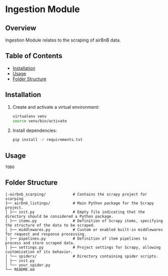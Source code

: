# Ingestion Module

## Overview

Ingestion Module relates to the scraping of airBnB data.

## Table of Contents

- [Installation](#installation)
- [Usage](#usage)
- [Folder Structure](#folder-structure)


## Installation


1. Create and activate a virtual environment:

    ```bash
    virtualenv venv
    source venv/bin/activate
    ```

2. Install dependencies:

    ```bash
    pip install -r requirements.txt
    ```

## Usage

```
TODO
```

## Folder Structure
```
|-airbnb_scarping/            # Contains the scrapy project for scarping 
├── airbnb_listings/          # Main Python package for the Scrapy project.
│ ├── init.py                 # Empty file indicating that the directory should be considered a Python package.
│ ├── items.py                # Definition of Scrapy items, specifying the structure of the data to be scraped.
│ ├── middlewares.py          # Custom or enabled built-in middlewares for request and response processing.
│ ├── pipelines.py            # Definition of item pipelines to process and store scraped data.
│ ├── settings.py             # Project settings for Scrapy, allowing customization of its behavior.
│ └── spiders/                # Directory containing spider scripts.
│ ├── init.py                 
│ └── your_spider.py
└── README.md
```


